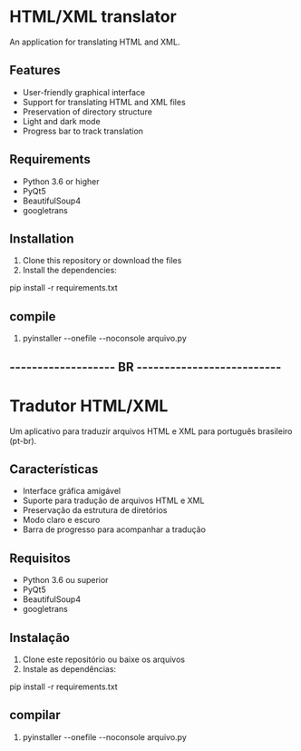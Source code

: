# HTML/XML translator

An application for translating HTML and XML.

## Features

- User-friendly graphical interface
- Support for translating HTML and XML files
- Preservation of directory structure
- Light and dark mode
- Progress bar to track translation

## Requirements

- Python 3.6 or higher
- PyQt5
- BeautifulSoup4
- googletrans

## Installation

1. Clone this repository or download the files
2. Install the dependencies:

pip install -r requirements.txt

## compile 

1. pyinstaller --onefile --noconsole arquivo.py


## -------------------  BR  -------------------------- ##

# Tradutor HTML/XML

Um aplicativo para traduzir arquivos HTML e XML para português brasileiro (pt-br).

## Características

- Interface gráfica amigável
- Suporte para tradução de arquivos HTML e XML
- Preservação da estrutura de diretórios
- Modo claro e escuro
- Barra de progresso para acompanhar a tradução

## Requisitos

- Python 3.6 ou superior
- PyQt5
- BeautifulSoup4
- googletrans

## Instalação

1. Clone este repositório ou baixe os arquivos
2. Instale as dependências:

pip install -r requirements.txt

## compilar 

1. pyinstaller --onefile --noconsole arquivo.py
